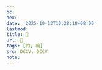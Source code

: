 ```yaml
---
bc:
hex:
date: '2025-10-13T10:28:18+08:00'
lastmod:
title: 􃆋
url: 􃆋
tags: [礿, 禴]
src: DCCV, DCCV
note:
---
```

